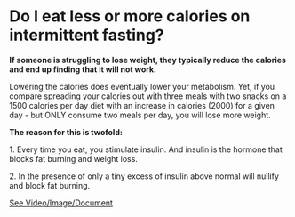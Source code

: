# Do I eat less or more calories on intermittent fasting?

**If someone is struggling to lose weight, they typically reduce the calories and end up finding that it will not work.**

Lowering the calories does eventually lower your metabolism. Yet, if you compare spreading your calories out with three meals with two snacks on a 1500 calories per day diet with an increase in calories (2000) for a given day - but ONLY consume two meals per day, you will lose more weight.

**The reason for this is twofold:**

1\. Every time you eat, you stimulate insulin. And insulin is the hormone that blocks fat burning and weight loss.

2\. In the presence of only a tiny excess of insulin above normal will nullify and block fat burning.

 [See Video/Image/Document](https://hls-player.drberg.com/asset?path=migrated-assets/eat-more-calories-to-lose-more-weight-adding-intermittent-fasting-drberg)